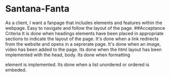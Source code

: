 # Santana-Fanta
As a client, I want a fanpage that includes elements and features within the webpage. Easy to navigate and follow the layout of the page. 
##Acceptance Criteria
It is done when headings elements have been placed in appropriate sections to indicate the layout of the page.
It's done when a link redirects from the website and opens in a seprerate page.
It's done when an image, video has been added to the page.
Its done when the html layout has been implemented with the head, body. 
Its done when formatting <p> element is implemented.
Its done when a list unordered or ordered is embeded.
